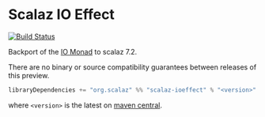 # Scalaz IO Effect

[![Build Status](https://travis-ci.org/scalaz/ioeffect.svg?branch=master)](https://travis-ci.org/scalaz/ioeffect)

Backport of the [IO Monad](http://degoes.net/articles/only-one-io) to scalaz 7.2.

There are no binary or source compatibility guarantees between releases of this preview.

```scala
libraryDependencies += "org.scalaz" %% "scalaz-ioeffect" % "<version>"
```

where `<version>` is the latest on [maven central](http://search.maven.org/#search|ga|1|g:org.scalaz%20a:scalaz-ioeffect_2.12).
